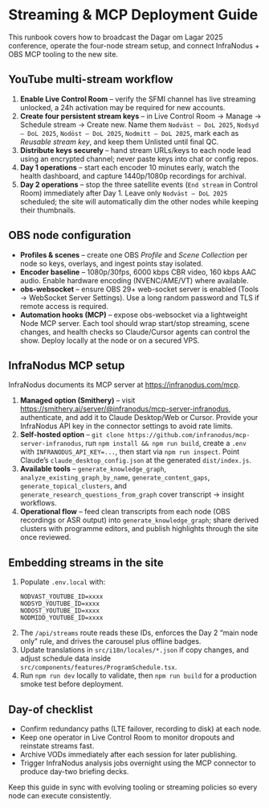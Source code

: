 # Streaming & MCP Deployment Guide

This runbook covers how to broadcast the Dagar om Lagar 2025 conference, operate the four-node stream setup, and connect InfraNodus + OBS MCP tooling to the new site.

## YouTube multi-stream workflow
1. **Enable Live Control Room** – verify the SFMI channel has live streaming unlocked, a 24h activation may be required for new accounts.
2. **Create four persistent stream keys** – in Live Control Room → Manage → Schedule stream → Create new. Name them `Nodväst – DoL 2025`, `Nodsyd – DoL 2025`, `Nodöst – DoL 2025`, `Nodmitt – DoL 2025`, mark each as *Reusable stream key*, and keep them Unlisted until final QC.
3. **Distribute keys securely** – hand stream URLs/keys to each node lead using an encrypted channel; never paste keys into chat or config repos.
4. **Day 1 operations** – start each encoder 10 minutes early, watch the health dashboard, and capture 1440p/1080p recordings for archival.
5. **Day 2 operations** – stop the three satellite events (`End stream` in Control Room) immediately after Day 1. Leave only `Nodväst – DoL 2025` scheduled; the site will automatically dim the other nodes while keeping their thumbnails.

## OBS node configuration
- **Profiles & scenes** – create one OBS *Profile* and *Scene Collection* per node so keys, overlays, and ingest points stay isolated.
- **Encoder baseline** – 1080p/30fps, 6000 kbps CBR video, 160 kbps AAC audio. Enable hardware encoding (NVENC/AME/VT) where available.
- **obs-websocket** – ensure OBS 29+ web-socket server is enabled (Tools → WebSocket Server Settings). Use a long random password and TLS if remote access is required.
- **Automation hooks (MCP)** – expose obs-websocket via a lightweight Node MCP server. Each tool should wrap start/stop streaming, scene changes, and health checks so Claude/Cursor agents can control the show. Deploy locally at the node or on a secured VPS.

## InfraNodus MCP setup
InfraNodus documents its MCP server at <https://infranodus.com/mcp>.

1. **Managed option (Smithery)** – visit <https://smithery.ai/server/@infranodus/mcp-server-infranodus>, authenticate, and add it to Claude Desktop/Web or Cursor. Provide your InfraNodus API key in the connector settings to avoid rate limits.
2. **Self-hosted option** – `git clone https://github.com/infranodus/mcp-server-infranodus`, run `npm install && npm run build`, create a `.env` with `INFRANODUS_API_KEY=...`, then start via `npm run inspect`. Point Claude’s `claude_desktop_config.json` at the generated `dist/index.js`.
3. **Available tools** – `generate_knowledge_graph`, `analyze_existing_graph_by_name`, `generate_content_gaps`, `generate_topical_clusters`, and `generate_research_questions_from_graph` cover transcript → insight workflows.
4. **Operational flow** – feed clean transcripts from each node (OBS recordings or ASR output) into `generate_knowledge_graph`; share derived clusters with programme editors, and publish highlights through the site once reviewed.

## Embedding streams in the site
1. Populate `.env.local` with:
   ```env
   NODVAST_YOUTUBE_ID=xxxx
   NODSYD_YOUTUBE_ID=xxxx
   NODOST_YOUTUBE_ID=xxxx
   NODMIDD_YOUTUBE_ID=xxxx
   ```
2. The `/api/streams` route reads these IDs, enforces the Day 2 “main node only” rule, and drives the carousel plus offline badges.
3. Update translations in `src/i18n/locales/*.json` if copy changes, and adjust schedule data inside `src/components/features/ProgramSchedule.tsx`.
4. Run `npm run dev` locally to validate, then `npm run build` for a production smoke test before deployment.

## Day-of checklist
- Confirm redundancy paths (LTE failover, recording to disk) at each node.
- Keep one operator in Live Control Room to monitor dropouts and reinstate streams fast.
- Archive VODs immediately after each session for later publishing.
- Trigger InfraNodus analysis jobs overnight using the MCP connector to produce day-two briefing decks.

Keep this guide in sync with evolving tooling or streaming policies so every node can execute consistently.
